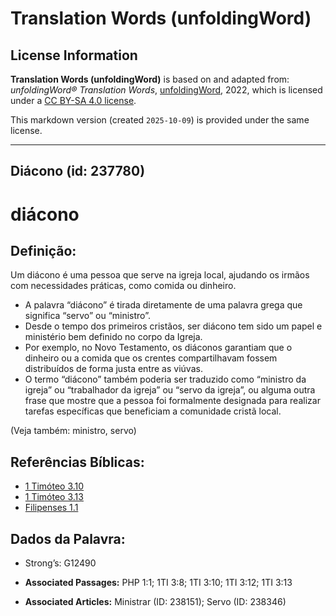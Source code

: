 # Translation Words (unfoldingWord)

## License Information

**Translation Words (unfoldingWord)** is based on and adapted from: _unfoldingWord® Translation Words_, [unfoldingWord](https://unfoldingword.org/utw), 2022, which is licensed under a [CC BY-SA 4.0 license](https://creativecommons.org/licenses/by-sa/4.0/legalcode.en).

This markdown version (created `2025-10-09`) is provided under the same license.



--------------------------------

## Diácono (id: 237780)

diácono
=======

Definição:
----------

Um diácono é uma pessoa que serve na igreja local, ajudando os irmãos com necessidades práticas, como comida ou dinheiro.

* A palavra “diácono” é tirada diretamente de uma palavra grega que significa “servo” ou “ministro”.
* Desde o tempo dos primeiros cristãos, ser diácono tem sido um papel e ministério bem definido no corpo da Igreja.
* Por exemplo, no Novo Testamento, os diáconos garantiam que o dinheiro ou a comida que os crentes compartilhavam fossem distribuídos de forma justa entre as viúvas.
* O termo “diácono” também poderia ser traduzido como “ministro da igreja” ou “trabalhador da igreja” ou “servo da igreja”, ou alguma outra frase que mostre que a pessoa foi formalmente designada para realizar tarefas específicas que beneficiam a comunidade cristã local.

(Veja também: ministro, servo)

Referências Bíblicas:
---------------------

* [1 Timóteo 3\.10](https://ref.ly/1Tim3:10)
* [1 Timóteo 3\.13](https://ref.ly/1Tim3:13)
* [Filipenses 1\.1](https://ref.ly/Phil1:1)

Dados da Palavra:
-----------------

* Strong’s: G12490

* **Associated Passages:** PHP 1:1; 1TI 3:8; 1TI 3:10; 1TI 3:12; 1TI 3:13
* **Associated Articles:** Ministrar (ID: 238151); Servo (ID: 238346)

